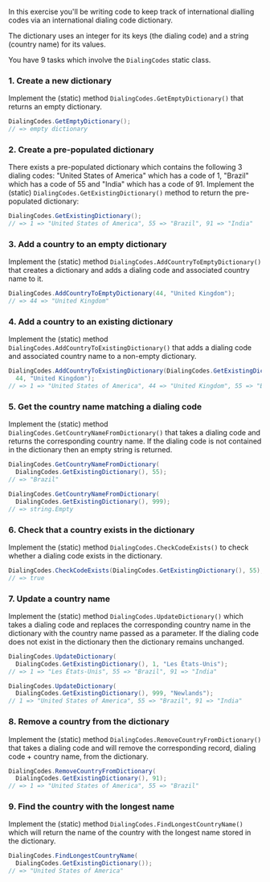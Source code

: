 In this exercise you'll be writing code to keep track of international dialling codes via an international dialing code dictionary.

The dictionary uses an integer for its keys (the dialing code) and a string (country name) for its values.

You have 9 tasks which involve the `DialingCodes` static class.

### 1. Create a new dictionary

Implement the (static) method `DialingCodes.GetEmptyDictionary()` that returns an empty dictionary.

```csharp
DialingCodes.GetEmptyDictionary();
// => empty dictionary
```

### 2. Create a pre-populated dictionary

There exists a pre-populated dictionary which contains the following 3 dialing codes: "United States of America" which has a code of 1, "Brazil" which has a code of 55 and "India" which has a code of 91. Implement the (static) `DialingCodes.GetExistingDictionary()` method to return the pre-populated dictionary:

```csharp
DialingCodes.GetExistingDictionary();
// => 1 => "United States of America", 55 => "Brazil", 91 => "India"
```

### 3. Add a country to an empty dictionary

Implement the (static) method `DialingCodes.AddCountryToEmptyDictionary()` that creates a dictionary and adds a dialing code and associated country name to it.

```csharp
DialingCodes.AddCountryToEmptyDictionary(44, "United Kingdom");
// => 44 => "United Kingdom"
```

### 4. Add a country to an existing dictionary

Implement the (static) method `DialingCodes.AddCountryToExistingDictionary()` that adds a dialing code and associated country name to a non-empty dictionary.

```csharp
DialingCodes.AddCountryToExistingDictionary(DialingCodes.GetExistingDictionary(),
  44, "United Kingdom");
// => 1 => "United States of America", 44 => "United Kingdom", 55 => "Brazil", 91 => "India"
```

### 5. Get the country name matching a dialing code

Implement the (static) method `DialingCodes.GetCountryNameFromDictionary()` that takes a dialing code and returns the corresponding country name. If the dialing code is not contained in the dictionary then an empty string is returned.

```csharp
DialingCodes.GetCountryNameFromDictionary(
  DialingCodes.GetExistingDictionary(), 55);
// => "Brazil"

DialingCodes.GetCountryNameFromDictionary(
  DialingCodes.GetExistingDictionary(), 999);
// => string.Empty
```

### 6. Check that a country exists in the dictionary

Implement the (static) method `DialingCodes.CheckCodeExists()` to check whether a dialing code exists in the dictionary.

```csharp
DialingCodes.CheckCodeExists(DialingCodes.GetExistingDictionary(), 55);
// => true
```

### 7. Update a country name

Implement the (static) method `DialingCodes.UpdateDictionary()` which takes a dialing code and replaces the corresponding country name in the dictionary with the country name passed as a parameter. If the dialing code does not exist in the dictionary then the dictionary remains unchanged.

```csharp
DialingCodes.UpdateDictionary(
  DialingCodes.GetExistingDictionary(), 1, "Les États-Unis");
// => 1 => "Les États-Unis", 55 => "Brazil", 91 => "India"

DialingCodes.UpdateDictionary(
  DialingCodes.GetExistingDictionary(), 999, "Newlands");
// 1 => "United States of America", 55 => "Brazil", 91 => "India"
```

### 8. Remove a country from the dictionary

Implement the (static) method `DialingCodes.RemoveCountryFromDictionary()` that takes a dialing code and will remove the corresponding record, dialing code + country name, from the dictionary.

```csharp
DialingCodes.RemoveCountryFromDictionary(
  DialingCodes.GetExistingDictionary(), 91);
// => 1 => "United States of America", 55 => "Brazil"
```

### 9. Find the country with the longest name

Implement the (static) method `DialingCodes.FindLongestCountryName()` which will return the name of the country with the longest name stored in the dictionary.

```csharp
DialingCodes.FindLongestCountryName(
  DialingCodes.GetExistingDictionary());
// => "United States of America"
```
